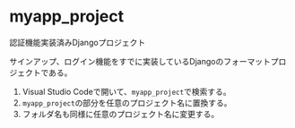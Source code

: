# myapp_project
認証機能実装済みDjangoプロジェクト

サインアップ、ログイン機能をすでに実装しているDjangoのフォーマットプロジェクトである。

1. Visual Studio Codeで開いて、`myapp_project`で検索する。
2. `myapp_project`の部分を任意のプロジェクト名に置換する。
3. フォルダ名も同様に任意のプロジェクト名に変更する。
